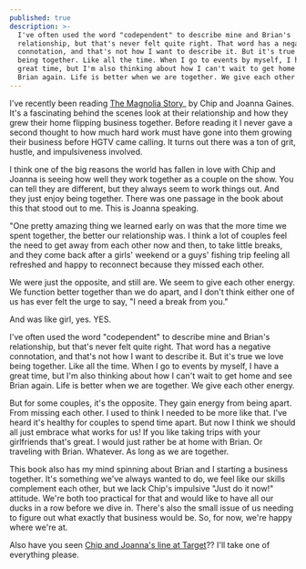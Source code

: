 ```yaml
---
published: true
description: >-
  I've often used the word "codependent" to describe mine and Brian's
  relationship, but that's never felt quite right. That word has a negative
  connotation, and that's not how I want to describe it. But it's true we love
  being together. Like all the time. When I go to events by myself, I have a
  great time, but I'm also thinking about how I can't wait to get home and see
  Brian again. Life is better when we are together. We give each other energy.
---
```

I've recently been reading [The Magnolia Story](https://www.amazon.com/gp/product/0718079183/ref=as_li_tl?ie=UTF8&camp=1789&creative=9325&creativeASIN=0718079183&linkCode=as2&tag=redletterda04-20&linkId=799b8da5fe9cf3cffc77c6df69b85cd4)_ by Chip and Joanna Gaines. It's a fascinating behind the scenes look at their relationship and how they grew their home flipping business together. Before reading it I never gave a second thought to how much hard work must have gone into them growing their business before HGTV came calling. It turns out there was a ton of grit, hustle, and impulsiveness involved. 

I think one of the big reasons the world has fallen in love with Chip and Joanna is seeing how well they work together as a couple on the show. You can tell they are different, but they always seem to work things out. And they just enjoy being together. There was one passage in the book about this that stood out to me. This is Joanna speaking. 

"One pretty amazing thing we learned early on was that the more time we spent together, the better our relationship was. I think a lot of couples feel the need to get away from each other now and then, to take little breaks, and they come back after a girls' weekend or a guys' fishing trip feeling all refreshed and happy to reconnect because they missed each other. 

We were just the opposite, and still are. We seem to give each other energy. We function better together than we do apart, and I don't think either one of us has ever felt the urge to say, "I need a break from you."

And was like girl, yes. YES.

I've often used the word "codependent" to describe mine and Brian's relationship, but that's never felt quite right. That word has a negative connotation, and that's not how I want to describe it. But it's true we love being together. Like all the time. When I go to events by myself, I have a great time, but I'm also thinking about how I can't wait to get home and see Brian again. Life is better when we are together. We give each other energy. 

But for some couples, it's the opposite. They gain energy from being apart. From missing each other. I used to think I needed to be more like that. I've heard it's healthy for couples to spend time apart. But now I think we should all just embrace what works for us! If you like taking trips with your girlfriends that's great. I would just rather be at home with Brian. Or traveling with Brian. Whatever. As long as we are together. 

This book also has my mind spinning about Brian and I starting a business together. It's something we've always wanted to do, we feel like our skills complement each other, but we lack Chip's impulsive "Just do it now!" attitude. We're both too practical for that and would like to have all our ducks in a row before we dive in. There's also the small issue of us needing to figure out what exactly that business would be. So, for now, we're happy where we're at. 

Also have you seen [Chip and Joanna's line at Target](https://www.target.com/c/hearth-hand-with-magnolia/-/N-4k98u)?? I'll take one of everything please.
